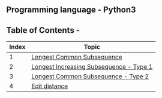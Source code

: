 ## Programming language - Python3

## Table of Contents - 

| Index | Topic
| --------------- | --------------- |
| 1 | [Longest Common Subsequence](./Longest_Common_Subsequence.py)
| 2 | [Longest Increasing Subsequence - Type 1](./Longest_Increasing_Subsequence1.py)
| 3 | [Longest Common Subsequence - Type 2](./Longest_Increasing_Subsequence2.py)
| 4 | [Edit distance](./Edit_Distance.py)
